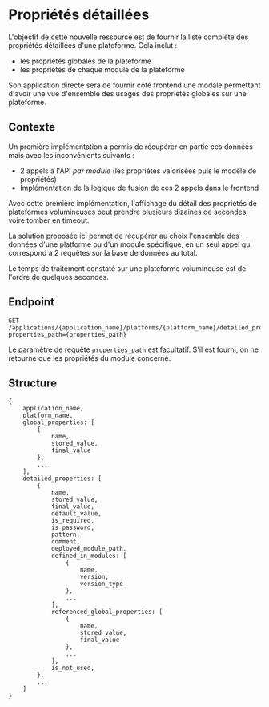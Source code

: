 # Propriétés détaillées

L'objectif de cette nouvelle ressource est de fournir la liste complète des propriétés détaillées d'une plateforme. Cela inclut :
* les propriétés globales de la plateforme
* les propriétés de chaque module de la plateforme

Son application directe sera de fournir côté frontend une modale permettant d'avoir une vue d'ensemble des usages des propriétés globales sur une plateforme.

## Contexte

Un première implémentation a permis de récupérer en partie ces données mais avec les inconvénients suivants :
 * 2 appels à l'API *par module* (les propriétés valorisées puis le modèle de propriétés)
 * Implémentation de la logique de fusion de ces 2 appels dans le frontend
 
Avec cette première implémentation, l'affichage du détail des propriétés de plateformes volumineuses peut prendre plusieurs dizaines de secondes, voire tomber en timeout.

La solution proposée ici permet de récupérer au choix l'ensemble des données d'une platforme ou d'un module spécifique, en un seul appel qui correspond à 2 requêtes sur la base de données au total.

Le temps de traitement constaté sur une plateforme volumineuse est de l'ordre de quelques secondes.

## Endpoint

    GET /applications/{application_name}/platforms/{platform_name}/detailed_properties?properties_path={properties_path}

Le paramètre de requête `properties_path` est facultatif. S'il est fourni, on ne retourne que les propriétés du module concerné.

## Structure

    {
        application_name,
        platform_name,
        global_properties: [
            {
                name,
                stored_value,
                final_value
            },
            ...
        ],
        detailed_properties: [
            {
                name,
                stored_value,
                final_value,
                default_value,
                is_required,
                is_password,
                pattern,
                comment,
                deployed_module_path,
                defined_in_modules: [
                    {
                        name,
                        version,
                        version_type
                    },
                    ...
                ],
                referenced_global_properties: [
                    {
                        name,
                        stored_value,
                        final_value
                    },
                    ...
                ],
                is_not_used,
            },
            ...
        ]
    }
